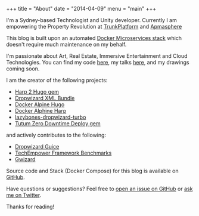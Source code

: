 +++
title = "About"
date = "2014-04-09"
menu = "main"
+++

I'm a Sydney-based Technologist and Unity developer. Currently I am empowering the
Property Revolution at [TrunkPlatform](http://www.trunkplatform.com) and [Apmasphere](https://http://www.apmasphere.com/)

This blog is built upon an automated [Docker Microservices stack](/docker-tutum-cloud/) which doesn't require much maintenance on my behalf.

I'm passionate about Art, Real Estate, Immersive Entertainment and Cloud Technologies. You can find
my code [here](https://github.com/yunspace), my talks [here](/talks/), and my drawings coming soon.

I am the creator of the following projects:

  * [Harp 2 Hugo gem](https://rubygems.org/gems/harp2hugo)
  * [Dropwizard XML Bundle](https://github.com/yunspace/dropwizard-xml)
  * [Docker Alpine Hugo](https://github.com/TechnoTycoon/docker-alpine-hugo)
  * [Docker Alphine Harp](https://github.com/TechnoTycoon/docker-alpine-harp)
  * [lazybones-dropwizard-turbo](https://github.com/Trunkplatform/lazybones-dropwizard-turbo)
  * [Tutum Zero Downtime Deploy gem](https://github.com/Trunkplatform/tutum-deploy)

  and actively contributes to the following:

  * [Dropwizard Guice](https://github.com/HubSpot/dropwizard-guice/)
  * [TechEmpower Framework Benchmarks](https://github.com/TechEmpower/FrameworkBenchmarks)
  * [Gwizard](https://github.com/gwizard/gwizard)

Source code and Stack (Docker Compose) for this blog is available on [GitHub](https://github.com/yunspace/yunspace.com).

Have questions or suggestions? Feel free to [open an issue on GitHub](https://github.com/yunspace/) or [ask me on Twitter](https://twitter.com/yunzhilin).

Thanks for reading!

